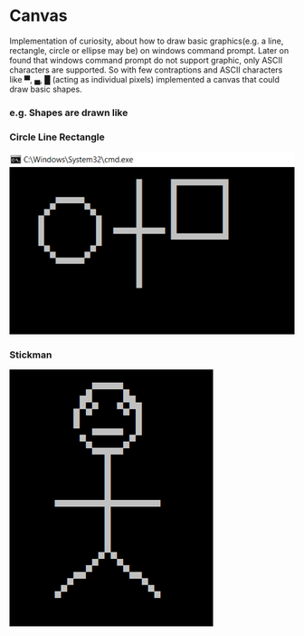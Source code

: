 # Canvas
Implementation of curiosity, about how to draw basic graphics(e.g. a line, rectangle, circle or ellipse may be) on windows command prompt.
Later on found that windows command prompt do not support graphic, only ASCII characters are supported. So with few contraptions and ASCII characters like ▀, ▄, █ (acting as individual pixels) implemented a canvas that could draw basic shapes.

### e.g. Shapes are drawn like 

### Circle Line Rectangle
![](Images/CircleLineRectangle.png)

### Stickman
![](Images/Stickman.png)